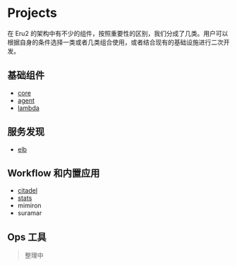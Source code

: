 # Projects

在 Eru2 的架构中有不少的组件，按照重要性的区别，我们分成了几类。用户可以根据自身的条件选择一类或者几类组合使用，或者结合现有的基础设施进行二次开发。

## 基础组件

* [core](https://github.com/projecteru2/core)
* [agent](https://github.com/projecteru2/agent)
* [lambda](https://github.com/projecteru2/lambda)

## 服务发现

* [elb](https://github.com/projecteru2/elb)

## Workflow 和内置应用

* [citadel](https://github.com/projecteru2/citadel)
* [stats](https://github.com/projecteru2/stats)
* mimiron
* suramar

## Ops 工具

> 整理中
